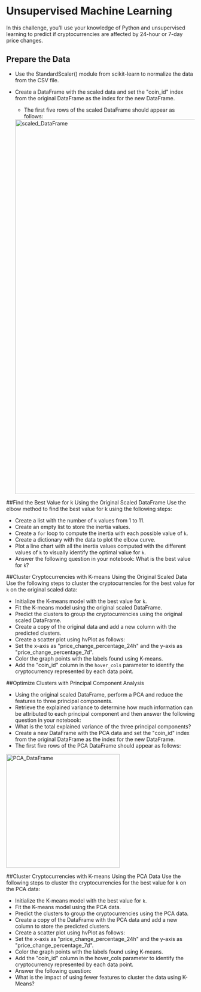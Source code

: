 # Unsupervised Machine Learning
In this challenge, you’ll use your knowledge of Python and unsupervised learning to predict if cryptocurrencies are affected by 24-hour or 7-day price changes.

## Prepare the Data
* Use the StandardScaler() module from scikit-learn to normalize the data from the CSV file.

* Create a DataFrame with the scaled data and set the "coin_id" index from the original DataFrame as the index for the new DataFrame.

  * The first five rows of the scaled DataFrame should appear as follows:
  <img width="998" alt="scaled_DataFrame" src="https://user-images.githubusercontent.com/119890058/236978949-e4b91cf4-0de2-476e-9469-74c3313acd8c.png">
  
##Find the Best Value for k Using the Original Scaled DataFrame
Use the elbow method to find the best value for k using the following steps:

* Create a list with the number of `k` values from 1 to 11.
* Create an empty list to store the inertia values.
* Create a `for` loop to compute the inertia with each possible value of `k`.
* Create a dictionary with the data to plot the elbow curve.
* Plot a line chart with all the inertia values computed with the different values of `k` to visually identify the optimal value for `k`.
* Answer the following question in your notebook: What is the best value for `k`?

##Cluster Cryptocurrencies with K-means Using the Original Scaled Data
Use the following steps to cluster the cryptocurrencies for the best value for `k` on the original scaled data:

* Initialize the K-means model with the best value for `k`.
* Fit the K-means model using the original scaled DataFrame.
* Predict the clusters to group the cryptocurrencies using the original scaled DataFrame.
* Create a copy of the original data and add a new column with the predicted clusters.
* Create a scatter plot using hvPlot as follows:
 * Set the x-axis as "price_change_percentage_24h" and the y-axis as "price_change_percentage_7d".
 * Color the graph points with the labels found using K-means.
 * Add the "coin_id" column in the `hover_cols` parameter to identify the cryptocurrency represented by each data point.

##Optimize Clusters with Principal Component Analysis
* Using the original scaled DataFrame, perform a PCA and reduce the features to three principal components.
* Retrieve the explained variance to determine how much information can be attributed to each principal component and then answer the following question in your notebook:
 * What is the total explained variance of the three principal components?
* Create a new DataFrame with the PCA data and set the "coin_id" index from the original DataFrame as the index for the new DataFrame.
 * The first five rows of the PCA DataFrame should appear as follows:
<img width="303" alt="PCA_DataFrame" src="https://user-images.githubusercontent.com/119890058/236979514-6874a4e4-a656-4e71-8930-234fad44c10d.png">

##Cluster Cryptocurrencies with K-means Using the PCA Data
Use the following steps to cluster the cryptocurrencies for the best value for k on the PCA data:

* Initialize the K-means model with the best value for `k`.
* Fit the K-means model using the PCA data.
* Predict the clusters to group the cryptocurrencies using the PCA data.
* Create a copy of the DataFrame with the PCA data and add a new column to store the predicted clusters.
* Create a scatter plot using hvPlot as follows:
 * Set the x-axis as "price_change_percentage_24h" and the y-axis as "price_change_percentage_7d".
 * Color the graph points with the labels found using K-means.
 * Add the "coin_id" column in the hover_cols parameter to identify the cryptocurrency represented by each data point.
* Answer the following question:
 * What is the impact of using fewer features to cluster the data using K-Means?

